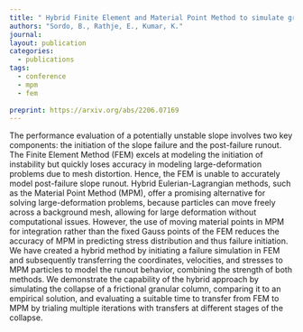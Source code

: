 ```yaml
---
title: " Hybrid Finite Element and Material Point Method to simulate granular column collapse from failure initiation to runout"
authors: "Sordo, B., Rathje, E., Kumar, K."
journal: 
layout: publication
categories: 
  - publications
tags:
  - conference
  - mpm
  - fem
  
preprint: https://arxiv.org/abs/2206.07169
---
```


The performance evaluation of a potentially unstable slope involves two key components: the initiation of the slope failure and the post-failure runout. The Finite Element Method (FEM) excels at modeling the initiation of instability but quickly loses accuracy in modeling large-deformation problems due to mesh distortion. Hence, the FEM is unable to accurately model post-failure slope runout. Hybrid Eulerian-Lagrangian methods, such as the Material Point Method (MPM), offer a promising alternative for solving large-deformation problems, because particles can move freely across a background mesh, allowing for large deformation without computational issues. However, the use of moving material points in MPM for integration rather than the fixed Gauss points of the FEM reduces the accuracy of MPM in predicting stress distribution and thus failure initiation. We have created a hybrid method by initiating a failure simulation in FEM and subsequently transferring the coordinates, velocities, and stresses to MPM particles to model the runout behavior, combining the strength of both methods. We demonstrate the capability of the hybrid approach by simulating the collapse of a frictional granular column, comparing it to an empirical solution, and evaluating a suitable time to transfer from FEM to MPM by trialing multiple iterations with transfers at different stages of the collapse. 
